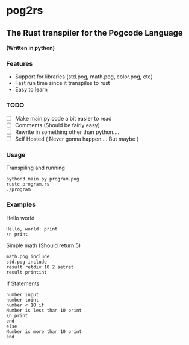 # pog2rs
## The Rust transpiler for the Pogcode Language  
#### (Written in python)
### Features
- Support for libraries (std.pog, math.pog, color.pog, etc)
- Fast run time since it transpiles to rust
- Easy to learn
### TODO
- [ ] Make main.py code a bit easier to read
- [ ] Comments (Should be fairly easy)
- [ ] Rewrite in something other than python....
- [ ] Self Hosted ( Never gonna happen.... But maybe )
### Usage
Transpiling and running
```
python3 main.py program.pog
rustc program.rs
./program
```
### Examples
Hello world
```
Hello, world! print
\n print
```
Simple math (Should return 5)
```
math.pog include
std.pog include
result retdiv 10 2 setret
result printint
```
If Statements
```
number input
number toint
number < 10 if
Number is less than 10 print
\n print
end
else
Number is more than 10 print
end
```
